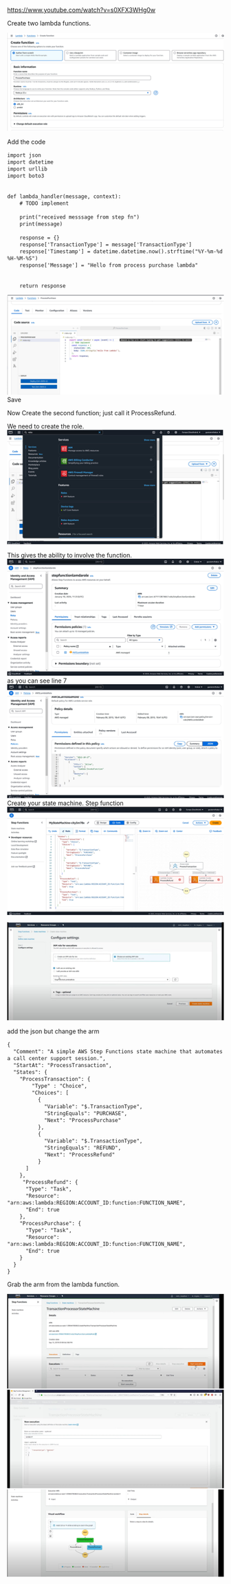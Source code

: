 https://www.youtube.com/watch?v=s0XFX3WHg0w


Create two lambda functions.

<img src="images/a1.jpg">

Add the code
```
import json
import datetime
import urllib
import boto3


def lambda_handler(message, context):
    # TODO implement

    print("received messsage from step fn")
    print(message)

    response = {}
    response['TransactionType'] = message['TransactionType']
    response['Timestamp'] = datetime.datetime.now().strftime("%Y-%m-%d %H-%M-%S")
    response['Message'] = "Hello from process purchase lambda"


    return response
```

<img src="images/a2.jpg">
Save

Now Create the second function; just call it ProcessRefund.

We need to create the role.
<img src="images/a3.jpg">




This gives the ability to involve the function.
<img src="images/a4.jpg">
as you can see line 7
<img src="images/a5.jpg">
Create your state machine. Step function 
<img src="images/a6.jpg">

<img src="images/a7.jpg">

add the json but change the arm
```
{
  "Comment": "A simple AWS Step Functions state machine that automates a call center support session.",
  "StartAt": "ProcessTransaction",
  "States": {
    "ProcessTransaction": {
        "Type" : "Choice",
        "Choices": [ 
          {
            "Variable": "$.TransactionType",
            "StringEquals": "PURCHASE",
            "Next": "ProcessPurchase"
          },
          {
            "Variable": "$.TransactionType",
            "StringEquals": "REFUND",
            "Next": "ProcessRefund"
          }
      ]
    },
     "ProcessRefund": {
      "Type": "Task",
      "Resource": "arn:aws:lambda:REGION:ACCOUNT_ID:function:FUNCTION_NAME",
      "End": true
    },
    "ProcessPurchase": {
      "Type": "Task",
      "Resource": "arn:aws:lambda:REGION:ACCOUNT_ID:function:FUNCTION_NAME",
      "End": true
    }
  }
}
```
Grab the arm from the lambda function.



<img src="images/a8.jpg">

<img src="images/a9.jpg">
<img src="images/a10.jpg">
